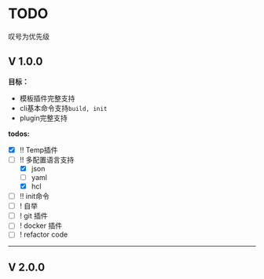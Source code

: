 # TODO

叹号为优先级

## V 1.0.0

**目标：**

* 模板插件完整支持
* cli基本命令支持`build, init`
* plugin完整支持

**todos:**

- [x] !! Temp插件
- [ ] !! 多配置语言支持
    - [x] json
    - [ ] yaml
    - [x] hcl
- [ ] !! init命令
- [ ] ! 自举
- [ ] ! git 插件
- [ ] ! docker 插件
- [ ] ! refactor code

----

## V 2.0.0
